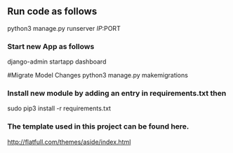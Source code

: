 ## Run code as follows
python3 manage.py runserver $IP:$PORT

### Start new App as follows
django-admin startapp dashboard

#Migrate Model Changes
python3 manage.py makemigrations

### Install new module by adding an entry in requirements.txt then
sudo pip3 install -r requirements.txt

### The template used in this project can be found here.
http://flatfull.com/themes/aside/index.html